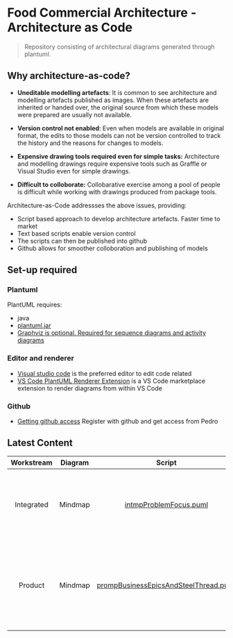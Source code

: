 

# Food Commercial Architecture - Architecture as Code

> Repository consisting of architectural diagrams generated through plantuml. 

## Why architecture-as-code?

* **Uneditable modelling artefacts**: It is common to see architecture and modelling artefacts published as images. When these artefacts are inherited or handed over, the original source from which these models were prepared are usually not available.

* **Version control not enabled**: Even when models are available in original format, the edits to those models can not be version controlled to track the history and the reasons for changes to models.

* **Expensive drawing tools required even for simple tasks:** Architecture and modelling drawings require expensive tools such as Graffle or Visual Studio even for simple drawings.

* **Difficult to colloborate:** Collobarative exercise among a pool of people is difficult while working with drawings produced from package tools.

Architecture-as-Code addressses the above issues, providing:

* Script based approach to develop architecture artefacts. Faster time to market
* Text based scripts enable version control
* The scripts can then be published into github 
* Github allows for smoother colloboration and publishing of models

## Set-up required

### Plantuml

PlantUML requires: 

* java
* [plantuml.jar](http://plantuml.com/download)
* [Graphviz is optional. Required for sequence diagrams and activity diagrams](http://plantuml.com/graphviz-dot)

### Editor and renderer

* [Visual studio code](https://code.visualstudio.com/) is the preferred editor to edit code related 
* [VS Code PlantUML Renderer Extension](https://marketplace.visualstudio.com/items?itemName=jebbs.plantuml) is a VS Code marketplace extension to render diagrams from within VS Code

### Github

* [Getting github access](https://sainsburys-confluence.valiantys.net/display/DC/GitHub#GitHub-GettingAccess) Register with github and get access from Pedro

## Latest Content

| Workstream 	| Diagram 	|                                Script                               	| Image                                                          	|                                          Description                                         	|
|:----------:	|:-------:	|:-------------------------------------------------------------------:	|----------------------------------------------------------------	|:--------------------------------------------------------------------------------------------:	|
| Integrated 	| Mindmap 	| [intmpProblemFocus.puml](integrated/mindmap/puml/intmpProblemFocus.puml) 	| [intmpProblemFocus.svg](integrated/mindmap/dist/svg/intmpProblemFocus.svg) 	| Describes in high level the motivation and focus area for architecture team                  	|
| Product    	| Mindmap 	| [prompBusinessEpicsAndSteelThread.puml](product/mindmap/puml/prompBusinessEpicsAndSteelThread.puml)                               	|[prompBusinessEpicsAndSteelThread.svg](product/mindmap/dist/svg/prompBusinessEpicsAndSteelThread.svg)                                                                 	| Identifies the business epics and steel thread that describe the scope of product workstream 	|